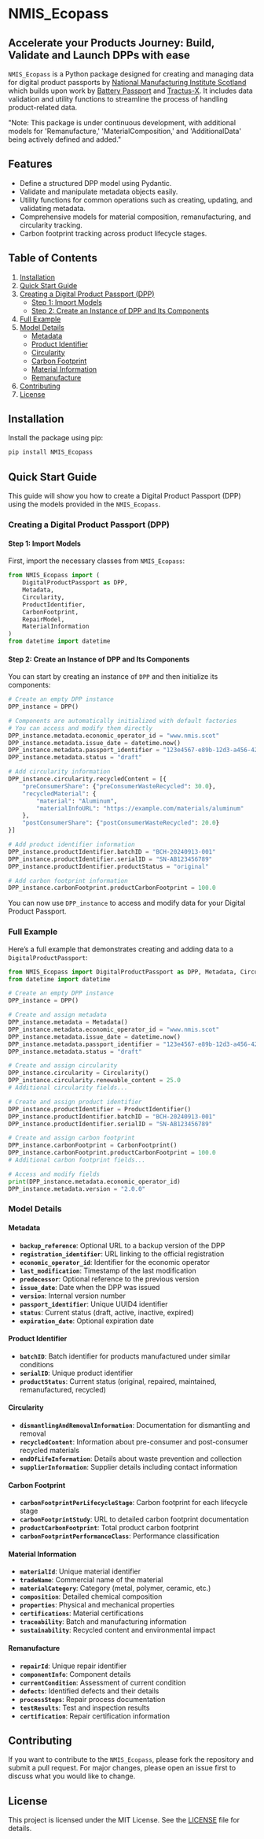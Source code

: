 # NMIS_Ecopass
## Accelerate your Products Journey: Build, Validate and Launch DPPs with ease

`NMIS_Ecopass` is a Python package designed for creating and managing data for digital product passports by [National Manufacturing Institute Scotland](https://www.nmis.scot/) which builds upon work by [Battery Passport](https://thebatterypass.eu/) and [Tractus-X](https://eclipse-tractusx.github.io/). It includes data validation and utility functions to streamline the process of handling product-related data.

"Note: This package is under continuous development, with additional models for 'Remanufacture,' 'MaterialComposition,' and 'AdditionalData' being actively defined and added."

## Features

- Define a structured DPP model using Pydantic.
- Validate and manipulate metadata objects easily.
- Utility functions for common operations such as creating, updating, and validating metadata.
- Comprehensive models for material composition, remanufacturing, and circularity tracking.
- Carbon footprint tracking across product lifecycle stages.


## **Table of Contents**
1. [Installation](#installation)
2. [Quick Start Guide](#quick-start-guide)
3. [Creating a Digital Product Passport (DPP)](#creating-a-digital-product-passport-dpp)
    - [Step 1: Import Models](#step-1-import-models)
    - [Step 2: Create an Instance of DPP and Its Components](#step-2-create-an-instance-of-dpp-and-its-components)
4. [Full Example](#full-example)
5. [Model Details](#model-details)
    - [Metadata](#metadata)
    - [Product Identifier](#product-identifier)
    - [Circularity](#circularity)
    - [Carbon Footprint](#carbon-footprint)
    - [Material Information](#material-information)
    - [Remanufacture](#remanufacture)
6. [Contributing](#contributing)
7. [License](#license)



## Installation

Install the package using pip:

```bash
pip install NMIS_Ecopass
```

## **Quick Start Guide**

This guide will show you how to create a Digital Product Passport (DPP) using the models provided in the `NMIS_Ecopass`.

### **Creating a Digital Product Passport (DPP)**

#### **Step 1: Import Models**

First, import the necessary classes from `NMIS_Ecopass`:

```python
from NMIS_Ecopass import (
    DigitalProductPassport as DPP,
    Metadata,
    Circularity,
    ProductIdentifier,
    CarbonFootprint,
    RepairModel,
    MaterialInformation
)
from datetime import datetime
```

#### **Step 2: Create an Instance of DPP and Its Components**

You can start by creating an instance of `DPP` and then initialize its components:

```python
# Create an empty DPP instance
DPP_instance = DPP()

# Components are automatically initialized with default factories
# You can access and modify them directly
DPP_instance.metadata.economic_operator_id = "www.nmis.scot"
DPP_instance.metadata.issue_date = datetime.now()
DPP_instance.metadata.passport_identifier = "123e4567-e89b-12d3-a456-426614174000"
DPP_instance.metadata.status = "draft"

# Add circularity information
DPP_instance.circularity.recycledContent = [{
    "preConsumerShare": {"preConsumerWasteRecycled": 30.0},
    "recycledMaterial": {
        "material": "Aluminum",
        "materialInfoURL": "https://example.com/materials/aluminum"
    },
    "postConsumerShare": {"postConsumerWasteRecycled": 20.0}
}]

# Add product identifier information
DPP_instance.productIdentifier.batchID = "BCH-20240913-001"
DPP_instance.productIdentifier.serialID = "SN-AB123456789"
DPP_instance.productIdentifier.productStatus = "original"

# Add carbon footprint information
DPP_instance.carbonFootprint.productCarbonFootprint = 100.0
```

You can now use `DPP_instance` to access and modify data for your Digital Product Passport.

### **Full Example**

Here’s a full example that demonstrates creating and adding data to a `DigitalProductPassport`:

```python
from NMIS_Ecopass import DigitalProductPassport as DPP, Metadata, Circularity, ProductIdentifier, CarbonFootprint
from datetime import datetime

# Create an empty DPP instance
DPP_instance = DPP()

# Create and assign metadata
DPP_instance.metadata = Metadata()
DPP_instance.metadata.economic_operator_id = "www.nmis.scot"
DPP_instance.metadata.issue_date = datetime.now()
DPP_instance.metadata.passport_identifier = "123e4567-e89b-12d3-a456-426614174000"
DPP_instance.metadata.status = "draft"

# Create and assign circularity
DPP_instance.circularity = Circularity()
DPP_instance.circularity.renewable_content = 25.0
# Additional circularity fields...

# Create and assign product identifier
DPP_instance.productIdentifier = ProductIdentifier()
DPP_instance.productIdentifier.batchID = "BCH-20240913-001"
DPP_instance.productIdentifier.serialID = "SN-AB123456789"

# Create and assign carbon footprint
DPP_instance.carbonFootprint = CarbonFootprint()
DPP_instance.carbonFootprint.productCarbonFootprint = 100.0
# Additional carbon footprint fields...

# Access and modify fields
print(DPP_instance.metadata.economic_operator_id)
DPP_instance.metadata.version = "2.0.0"
```

### **Model Details**

#### **Metadata**
- **`backup_reference`**: Optional URL to a backup version of the DPP
- **`registration_identifier`**: URL linking to the official registration
- **`economic_operator_id`**: Identifier for the economic operator
- **`last_modification`**: Timestamp of the last modification
- **`predecessor`**: Optional reference to the previous version
- **`issue_date`**: Date when the DPP was issued
- **`version`**: Internal version number
- **`passport_identifier`**: Unique UUID4 identifier
- **`status`**: Current status (draft, active, inactive, expired)
- **`expiration_date`**: Optional expiration date

#### **Product Identifier**
- **`batchID`**: Batch identifier for products manufactured under similar conditions
- **`serialID`**: Unique product identifier
- **`productStatus`**: Current status (original, repaired, maintained, remanufactured, recycled)

#### **Circularity**
- **`dismantlingAndRemovalInformation`**: Documentation for dismantling and removal
- **`recycledContent`**: Information about pre-consumer and post-consumer recycled materials
- **`endOfLifeInformation`**: Details about waste prevention and collection
- **`supplierInformation`**: Supplier details including contact information

#### **Carbon Footprint**
- **`carbonFootprintPerLifecycleStage`**: Carbon footprint for each lifecycle stage
- **`carbonFootprintStudy`**: URL to detailed carbon footprint documentation
- **`productCarbonFootprint`**: Total product carbon footprint
- **`carbonFootprintPerformanceClass`**: Performance classification

#### **Material Information**
- **`materialId`**: Unique material identifier
- **`tradeName`**: Commercial name of the material
- **`materialCategory`**: Category (metal, polymer, ceramic, etc.)
- **`composition`**: Detailed chemical composition
- **`properties`**: Physical and mechanical properties
- **`certifications`**: Material certifications
- **`traceability`**: Batch and manufacturing information
- **`sustainability`**: Recycled content and environmental impact

#### **Remanufacture**
- **`repairId`**: Unique repair identifier
- **`componentInfo`**: Component details
- **`currentCondition`**: Assessment of current condition
- **`defects`**: Identified defects and their details
- **`processSteps`**: Repair process documentation
- **`testResults`**: Test and inspection results
- **`certification`**: Repair certification information

## **Contributing**

If you want to contribute to the `NMIS_Ecopass`, please fork the repository and submit a pull request. For major changes, please open an issue first to discuss what you would like to change.

## **License**

This project is licensed under the MIT License. See the [LICENSE](LICENSE) file for details.
